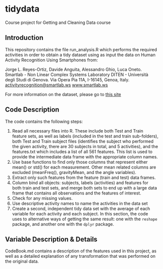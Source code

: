 # tidydata
Course project for Getting and Cleaning Data course

## Introduction

This repository contains the file run_analysis.R which performs the required activities in order to obtain a tidy dataset using as input the data on Human Activity Recognition Using Smartphones from:

Jorge L. Reyes-Ortiz, Davide Anguita, Alessandro Ghio, Luca Oneto.
Smartlab - Non Linear Complex Systems Laboratory
DITEN - Università degli Studi di Genova.
Via Opera Pia 11A, I-16145, Genoa, Italy.
activityrecognition@smartlab.ws
www.smartlab.ws

For more information on the dataset, please go to [this site](http://archive.ics.uci.edu/ml/datasets/Human+Activity+Recognition+Using+Smartphones#)

## Code Description

The code contains the following steps:

1. Read all necessary files into R. These include both Test and Train feature sets, as well as labels (included in the test and train sub-folders), both Test and Train subject files (identifies the subject who performed the given activity, there are 30 subjects in total, and 5 activities), and the features.txt which includes a list of all 561 features. This list is used to provide the intermediate data frame with the appropriate column names.
2. Use base functions to find only those columns that represent either mean() or std() for each measurement. Other mean related columns are excluded (meanFreq(), gravityMean, and the angle variables).
3. Extract only such features from the feature (train and test) data frames.
4. Column bind all objects: subjects, labels (activities) and features for both train and test sets, and merge both sets to end up with a large data frame that contains all observations and the features of interest.
5. Check for any missing values.
6. Use descriptive activity names to name the activities in the data set
7. Create a second, independent tidy data set with the average of each variable for each activity and each subject. In this section, the code uses to alternative ways of getting the same result: one with the `reshape` package, and another one with the `dplyr` package.

## Variable Description & Details

CodeBook.md contains a description of the features used in this project, as well as a detailed explanation of any transformation that was performed on the original data.


